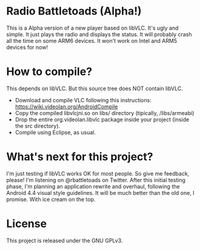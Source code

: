 Radio Battletoads (Alpha!)
==========================

This is a Alpha version of a new player based on libVLC. It's ugly and simple. It just plays
the radio and displays the status. It will probably crash all the time on some ARM6 devices.
It won't work on Intel and ARM5 devices for now!

How to compile?
===============
This depends on libVLC. But this source tree does NOT contain libVLC.

 * Download and compile VLC following this instructions: https://wiki.videolan.org/AndroidCompile
 * Copy the compiled libvlcjni.so on libs/<arch> directory (tipically, /libs/armeabi)
 * Drop the entire org.videolan.libvlc package inside your project (inside the src directory).
 * Compile using Eclipse, as usual.
 
What's next for this project?
=============================
I'm just testing if libVLC works OK for most people. So give me feedback, please! I'm listening
on @rbattletoads on Twitter.
After this initial testing phase, I'm planning an application rewrite and overhaul, following the
Android 4.4 visual style guidelines.
It will be much better than the old one, I promise.
With ice cream on the top.

License
=======
This project is released under the GNU GPLv3.
